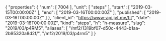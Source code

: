 {
  "properties": {
    "num": [
      7004
    ],
    "unit": [
      "steps"
    ],
    "start": [
      "2019-03-15T00:00:00Z"
    ],
    "end": [
      "2019-03-16T00:00:00Z"
    ],
    "published": [
      "2019-03-16T00:00:00Z"
    ]
  },
  "client_id": "https://www-api.jvt.me/fit",
  "date": "2019-03-16T00:00:00Z",
  "kind": "steps",
  "h": "h-measure",
  "slug": "2019/03/p4RM5",
  "aliases": [
    "/mf2/1319bf07-d50c-4443-b1aa-2b95320a8d2f/",
    "/mf2/2019/03/p4rm5"
  ]
}
